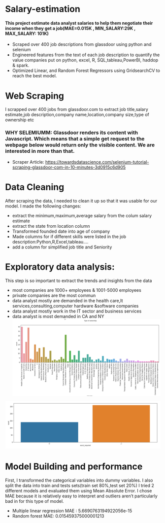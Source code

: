 # Salary-estimation
#### This project estimate data analyst salaries to help them negotiate their income when they get a job(MAE=0.015K , MIN_SALARY:29K , MAX_SALARY: 101K)
* Scraped over 400 job descriptions from glassdoor using python and selenium
* Engineered features from the text of each job description to quantify the value companies put on python, excel, R, SQL,tableau,PowerBI, haddop & spark.
* Optimized Linear, and Random Forest Regressors using GridsearchCV to reach the best model.

# Web Scraping
I scrapped over 400 jobs from glassdoor.com to extract job title,salary estimate,job description,company name,location,company size,type of ownership etc
### WHY SELEMIUMM: Glassdoor renders its content with Javascript. Which means that a simple get request to the webpage below would return only the visible content. We are interested in more than that.
* Scraper Article: https://towardsdatascience.com/selenium-tutorial-scraping-glassdoor-com-in-10-minutes-3d0915c6d905

# Data Cleaning
After scraping the data, I needed to clean it up so that it was usable for our model. I made the following changes:
* extract the minimum,maximum,average salary from the colum salary estimate
* extract the state from location column
* Transformed founded date into age of company
* Made columns for if different skills were listed in the job description:Python,R,Excel,tableau....
* add a column for simplified job title and Seniority

# Exploratory data analysis:
This step is so important to extract the trends and insights from the data
* most companies are 1000+ employees & 1001-5000 employees
* private companies are the most commun 
* data analyst mostly are demanded in the health care,It services,consulting,computer hardware &software companies
* data analyst mostly work in the IT sector and business services
* data analyst is most demanded in CA and NY
![](https://github.com/kaouta/Salary-estimation/blob/master/type%20of%20ownership.png)

![](https://github.com/kaouta/Salary-estimation/blob/master/excel.png)

# Model Building and performance
First, I transformed the categorical variables into dummy variables. I also split the data into train and tests sets(train set 80%,test set 20%)
I tried 2 different models and evaluated them using Mean Absolute Error. I chose MAE because it is relatively easy to interpret and outliers aren’t particularly bad in for this type of model.

* Multiple linear regression MAE : 5.6690763194922056e-15
* Random forest MAE: 0.015459375000001213

